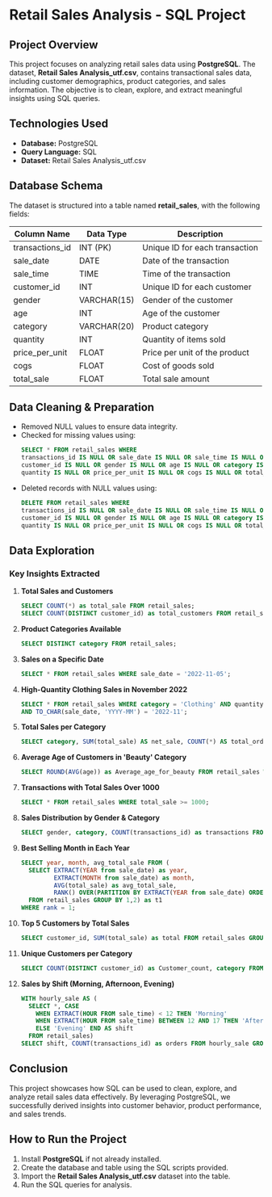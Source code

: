 # Retail Sales Analysis - SQL Project

## Project Overview
This project focuses on analyzing retail sales data using **PostgreSQL**. The dataset, **Retail Sales Analysis_utf.csv**, contains transactional sales data, including customer demographics, product categories, and sales information. The objective is to clean, explore, and extract meaningful insights using SQL queries.

## Technologies Used
- **Database:** PostgreSQL
- **Query Language:** SQL
- **Dataset:** Retail Sales Analysis_utf.csv

## Database Schema
The dataset is structured into a table named **retail_sales**, with the following fields:

| Column Name      | Data Type  | Description |
|-----------------|------------|-------------|
| transactions_id | INT (PK)   | Unique ID for each transaction |
| sale_date       | DATE       | Date of the transaction |
| sale_time       | TIME       | Time of the transaction |
| customer_id     | INT        | Unique ID for each customer |
| gender         | VARCHAR(15) | Gender of the customer |
| age            | INT        | Age of the customer |
| category       | VARCHAR(20) | Product category |
| quantity       | INT        | Quantity of items sold |
| price_per_unit | FLOAT      | Price per unit of the product |
| cogs           | FLOAT      | Cost of goods sold |
| total_sale     | FLOAT      | Total sale amount |

## Data Cleaning & Preparation
- Removed NULL values to ensure data integrity.
- Checked for missing values using:
  ```sql
  SELECT * FROM retail_sales WHERE
  transactions_id IS NULL OR sale_date IS NULL OR sale_time IS NULL OR
  customer_id IS NULL OR gender IS NULL OR age IS NULL OR category IS NULL OR
  quantity IS NULL OR price_per_unit IS NULL OR cogs IS NULL OR total_sale IS NULL;
  ```
- Deleted records with NULL values using:
  ```sql
  DELETE FROM retail_sales WHERE
  transactions_id IS NULL OR sale_date IS NULL OR sale_time IS NULL OR
  customer_id IS NULL OR gender IS NULL OR age IS NULL OR category IS NULL OR
  quantity IS NULL OR price_per_unit IS NULL OR cogs IS NULL OR total_sale IS NULL;
  ```

## Data Exploration
### Key Insights Extracted

1. **Total Sales and Customers**
   ```sql
   SELECT COUNT(*) as total_sale FROM retail_sales;
   SELECT COUNT(DISTINCT customer_id) as total_customers FROM retail_sales;
   ```

2. **Product Categories Available**
   ```sql
   SELECT DISTINCT category FROM retail_sales;
   ```

3. **Sales on a Specific Date**
   ```sql
   SELECT * FROM retail_sales WHERE sale_date = '2022-11-05';
   ```

4. **High-Quantity Clothing Sales in November 2022**
   ```sql
   SELECT * FROM retail_sales WHERE category = 'Clothing' AND quantity >= 4
   AND TO_CHAR(sale_date, 'YYYY-MM') = '2022-11';
   ```

5. **Total Sales per Category**
   ```sql
   SELECT category, SUM(total_sale) AS net_sale, COUNT(*) AS total_orders FROM retail_sales GROUP BY category;
   ```

6. **Average Age of Customers in 'Beauty' Category**
   ```sql
   SELECT ROUND(AVG(age)) as Average_age_for_beauty FROM retail_sales WHERE category = 'Beauty';
   ```

7. **Transactions with Total Sales Over 1000**
   ```sql
   SELECT * FROM retail_sales WHERE total_sale >= 1000;
   ```

8. **Sales Distribution by Gender & Category**
   ```sql
   SELECT gender, category, COUNT(transactions_id) as transactions FROM retail_sales GROUP BY gender, category;
   ```

9. **Best Selling Month in Each Year**
   ```sql
   SELECT year, month, avg_total_sale FROM (
     SELECT EXTRACT(YEAR from sale_date) as year,
            EXTRACT(MONTH from sale_date) as month,
            AVG(total_sale) as avg_total_sale,
            RANK() OVER(PARTITION BY EXTRACT(YEAR from sale_date) ORDER BY AVG(total_sale) DESC) as rank
     FROM retail_sales GROUP BY 1,2) as t1
   WHERE rank = 1;
   ```

10. **Top 5 Customers by Total Sales**
    ```sql
    SELECT customer_id, SUM(total_sale) as total FROM retail_sales GROUP BY customer_id ORDER BY total DESC LIMIT 5;
    ```

11. **Unique Customers per Category**
    ```sql
    SELECT COUNT(DISTINCT customer_id) as Customer_count, category FROM retail_sales GROUP BY category;
    ```

12. **Sales by Shift (Morning, Afternoon, Evening)**
    ```sql
    WITH hourly_sale AS (
      SELECT *, CASE
        WHEN EXTRACT(HOUR FROM sale_time) < 12 THEN 'Morning'
        WHEN EXTRACT(HOUR FROM sale_time) BETWEEN 12 AND 17 THEN 'Afternoon'
        ELSE 'Evening' END AS shift
      FROM retail_sales)
    SELECT shift, COUNT(transactions_id) as orders FROM hourly_sale GROUP BY shift;
    ```

## Conclusion
This project showcases how SQL can be used to clean, explore, and analyze retail sales data effectively. By leveraging PostgreSQL, we successfully derived insights into customer behavior, product performance, and sales trends.

## How to Run the Project
1. Install **PostgreSQL** if not already installed.
2. Create the database and table using the SQL scripts provided.
3. Import the **Retail Sales Analysis_utf.csv** dataset into the table.
4. Run the SQL queries for analysis.



